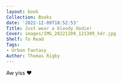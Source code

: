 ```yaml
---
layout: book
Collection: Books
date: '2022-12-09T18:52:53'
Title: Just wear a bloody Oodie!
Cover: images/IMG_20221209_121309_hdr.jpg
Shelf: To Read
Tags:
- Urban Fantasy
Author: Thomas Rigby
---
```


Aw yiss ❤️